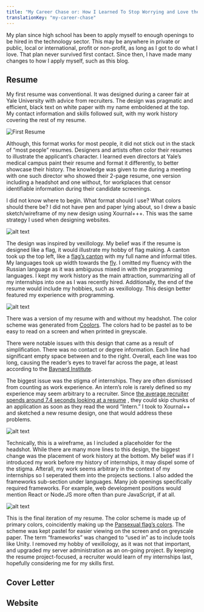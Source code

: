 ```yaml
---
title: "My Career Chase or: How I Learned To Stop Worrying and Love the Cover Letter"
translationKey: "my-career-chase"
---
```


My plan since high school has been to apply myself to enough openings to be hired in the technology sector. This may be anywhere in private or public, local or international, profit or non-profit, as long as I got to do what I love. That plan never survived first contact. Since then, I have made many changes to how I apply myself, such as this blog.

## Resume 

My first resume was conventional. It was designed during a career fair at Yale University with advice from recruiters. The design was pragmatic and efficient, black text on white paper with my name emboldened at the top. My contact information and skills followed suit, with my work history covering the rest of my resume.

![First Resume](/assets/img/posts/resume1.jpg "First Resume")

Although, this format works for most people, it did not stick out in the stack of “most people” resumes. Designers and artists often color their resumes to illustrate the applicant’s character. I learned even directors at Yale’s medical campus paint their resume and format it differently, to better showcase their history. The knowledge was given to me during a meeting with one such director who showed their 2-page resume, one version including a headshot and one without, for workplaces that censor identifiable information during their candidate screenings.

I did not know where to begin. What format should I use? What colors should there be? I did not have pen and paper lying about, so I drew a basic sketch/wireframe of my new design using Xournal+++. This was the same strategy I used when designing websites.

![alt text](/assets/img/posts/resume2.jpg "tooltip text")

The design was inspired by vexillology. My belief was if the resume is designed like a flag, it would illustrate my hobby of flag making. A canton took up the top left, like a [flag’s canton](https://en.wikipedia.org/wiki/Canton_(flag)) with my full name and informal titles. My languages took up width towards the [fly](https://en.wikipedia.org/wiki/Glossary_of_vexillology#Flag_elements). I omitted my fluency with the Russian language as it was ambiguous mixed in with the programming languages. I kept my work history as the main attraction, summarizing all of my internships into one as I was recently hired. Additionally, the end of the resume would include my hobbies, such as vexillology. This design better featured my experience with programming.

![alt text](/assets/img/posts/resume3.jpg "tooltip text")

There was a version of my resume with and without my headshot. The color scheme was generated from [Coolors](https://coolors.co). The colors had to be pastel as to be easy to read on a screen and when printed in greyscale.

There were notable issues with this design that came as a result of simplification. There was no contact or degree information. Each line had significant empty space between and to the right. Overall, each line was too long, causing the reader’s eyes to travel far across the page, at least according to the [Baynard Institute](https://baymard.com/blog/line-length-readability).

The biggest issue was the stigma of internships. They are often dismissed from counting as work experience. An intern’s role is rarely defined so my experience may seem arbitrary to a recruiter. Since [the average recruiter spends around 7.4 seconds looking at a resume](https://www.prnewswire.com/news-releases/ladders-updates-popular-recruiter-eye-tracking-study-with-new-key-insights-on-how-job-seekers-can-improve-their-resumes-300744217.html) , they could skip chunks of an application as soon as they read the word “Intern.” I took to Xournal++ and sketched a new resume design, one that would address these problems.

![alt text](/assets/img/posts/resume4.jpg "tooltip text")

Technically, this is a wireframe, as I included a placeholder for the headshot. While there are many more lines to this design, the biggest change was the placement of work history at the bottom. My belief was if I introduced my work before my history of internships, it may dispel some of the stigma. Afterall, my work seems arbitrary in the context of my internships so I seperated them into the projects sections. I also added the frameworks sub-section under languages. Many job openings specifically required frameworks. For example, web development positions would mention React or Node.JS more often than pure JavaScript, if at all.

![alt text](/assets/img/posts/resume5.jpg "tooltip text")

This is the final iteration of my resume. The color scheme is made up of primary colors, coincidently making up the [Pansexual flag’s colors](https://en.wikipedia.org/wiki/Pansexual_flag). The scheme was kept pastel for easier viewing on the screen and on greyscale paper. The term “frameworks” was changed to “used in” as to include tools like Unity. I removed my hobby of vexillology, as it was not that important, and upgraded my server administration as an on-going project. By keeping the resume project-focused, a recruiter would learn of my internships last, hopefully considering me for my skills first.

## Cover Letter

## Website